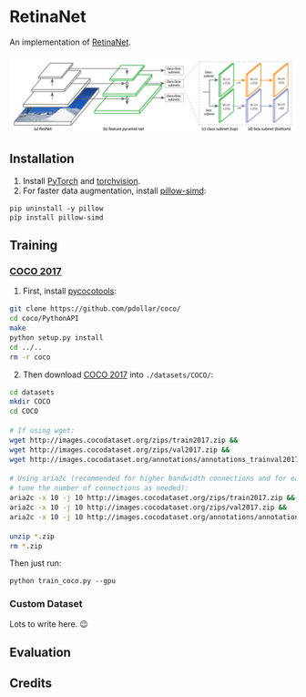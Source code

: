 # RetinaNet
An implementation of [RetinaNet](https://arxiv.org/abs/1708.02002).

![RetinaNet Structure](/images/retinanet.png)

## Installation

1. Install [PyTorch](http://pytorch.org/) and [torchvision](https://github.com/pytorch/vision). 
2. For faster data augmentation, install [pillow-simd](https://github.com/uploadcare/pillow-simd):

```
pip uninstall -y pillow
pip install pillow-simd
```

## Training

### [COCO 2017](http://cocodataset.org/)

1. First, install [pycocotools](https://github.com/pdollar/coco/):

```bash
git clone https://github.com/pdollar/coco/
cd coco/PythonAPI
make
python setup.py install
cd ../..
rm -r coco
```

2. Then download [COCO 2017](http://cocodataset.org/dataset.htm#overview) into `./datasets/COCO/`:

```bash
cd datasets
mkdir COCO
cd COCO

# If using wget:
wget http://images.cocodataset.org/zips/train2017.zip &&
wget http://images.cocodataset.org/zips/val2017.zip &&
wget http://images.cocodataset.org/annotations/annotations_trainval2017.zip

# Using aria2c (recommended for higher bandwidth connections and for easier resuming of the download,
# tune the number of connections as needed):
aria2c -x 10 -j 10 http://images.cocodataset.org/zips/train2017.zip &&
aria2c -x 10 -j 10 http://images.cocodataset.org/zips/val2017.zip &&
aria2c -x 10 -j 10 http://images.cocodataset.org/annotations/annotations_trainval2017.zip

unzip *.zip
rm *.zip
```

Then just run:

```
python train_coco.py --gpu
```


### Custom Dataset
Lots to write here. :wink:

## Evaluation

## Credits
